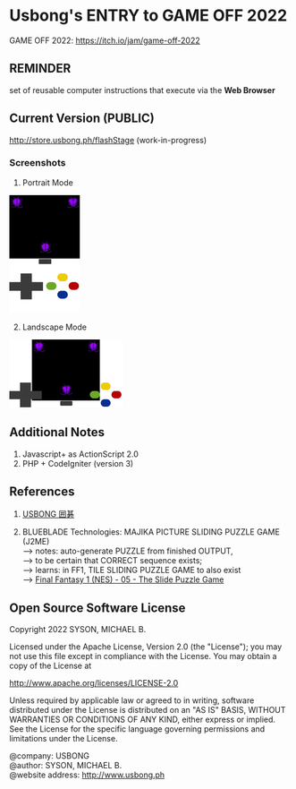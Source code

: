 # Usbong's ENTRY to GAME OFF 2022

GAME OFF 2022: https://itch.io/jam/game-off-2022

## REMINDER

set of reusable computer instructions that execute via the <b>Web Browser</b> 

## Current Version (PUBLIC)
http://store.usbong.ph/flashStage (work-in-progress)

### Screenshots

1) Portrait Mode

<img src="https://github.com/usbong/FLASH/blob/main/screenshots/usbongFlashAndroidMobileControllerPortraitNoteNoRightLeverMiddleButtonDueToKeyboard20221023T1100.png" width="25%">

2) Landscape Mode

<img src="https://github.com/usbong/FLASH/blob/main/screenshots/usbongFlashAndroidMobileControllerLandscapeNoteNoRightLeverMiddleButtonDueToKeyboard20221023T1100.png" width="40%">

## Additional Notes
1) Javascript+ as ActionScript 2.0
2) PHP + CodeIgniter (version 3)

## References
1) [USBONG 囲碁](https://github.com/usbong/IGO)

2) BLUEBLADE Technologies: MAJIKA PICTURE SLIDING PUZZLE GAME (J2ME)<br/>
--> notes: auto-generate PUZZLE from finished OUTPUT,<br/>
--> to be certain that CORRECT sequence exists;<br/>
--> learns: in FF1, TILE SLIDING PUZZLE GAME to also exist<br/>
--> [Final Fantasy 1 (NES) - 05 - The Slide Puzzle Game](https://www.youtube.com/watch?v=LsBD4zQVSiI)

## Open Source Software License
Copyright 2022 SYSON, MICHAEL B.

Licensed under the Apache License, Version 2.0 (the "License"); you may not use this file except in compliance with the License. You may obtain a copy of the License at

   http://www.apache.org/licenses/LICENSE-2.0
  
Unless required by applicable law or agreed to in writing, software distributed under the License is distributed on an "AS IS" BASIS, WITHOUT WARRANTIES OR CONDITIONS OF ANY KIND, either express or implied. See the License for the specific language governing permissions and limitations under the License.

@company: USBONG<br/>
@author: SYSON, MICHAEL B.<br/>
@website address: http://www.usbong.ph<br/>
